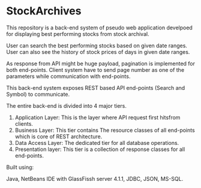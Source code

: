 # StockArchives

This repository is a back-end system of pseudo web application develpoed for displaying best performing stocks from stock archival.

User can search the best performing stocks based on given date ranges. User can also see the history of stock prices of days in given date 
ranges.

As response from API might be huge payload, pagination is implemented for both end-points. Client system have to send page number as one 
of the parameters while communication with end-points.

This back-end system exposes REST based API end-points (Search and Symbol) to communicate.

The entire back-end is divided into 4 major tiers.
1. Application Layer: This is the layer where API request first hitsfrom clients.
2. Business Layer: This tier contains The resource classes of all end-points which is core of REST architecture.
3. Data Access Layer: The dedicated tier for all database operations.
4. Presentation layer: This tier is a collection of response classes for all end-points.

Built using:

Java, NetBeans IDE with GlassFissh server 4.1.1, 
JDBC, JSON, MS-SQL.
